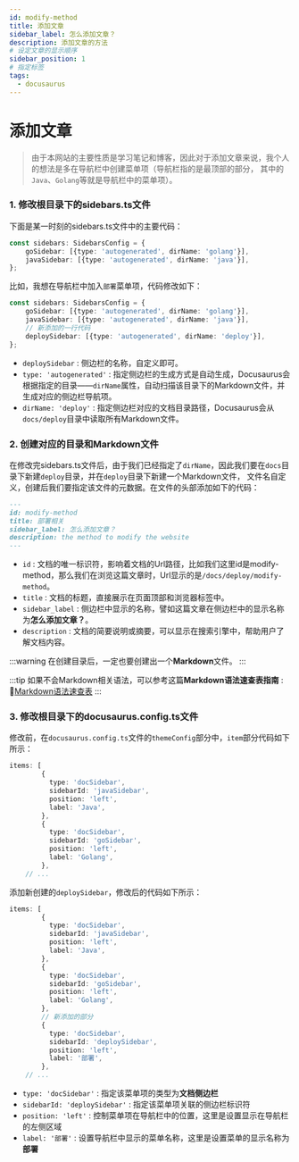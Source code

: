 ```yaml
---
id: modify-method
title: 添加文章
sidebar_label: 怎么添加文章？
description: 添加文章的方法
# 设定文章的显示顺序
sidebar_position: 1
# 指定标签
tags:
  - docusaurus
---
```


# 添加文章
> 由于本网站的主要性质是学习笔记和博客，因此对于添加文章来说，我个人的想法是多在导航栏中创建菜单项（导航栏指的是最顶部的部分，
其中的`Java`、`Golang`等就是导航栏中的菜单项）。

### 1. 修改根目录下的sidebars.ts文件
下面是某一时刻的sidebars.ts文件中的主要代码：
```typescript
const sidebars: SidebarsConfig = {
    goSidebar: [{type: 'autogenerated', dirName: 'golang'}],
    javaSidebar: [{type: 'autogenerated', dirName: 'java'}],
};
```
比如，我想在导航栏中加入`部署`菜单项，代码修改如下：
```typescript
const sidebars: SidebarsConfig = {
    goSidebar: [{type: 'autogenerated', dirName: 'golang'}],
    javaSidebar: [{type: 'autogenerated', dirName: 'java'}],
    // 新添加的一行代码
    deploySidebar: [{type: 'autogenerated', dirName: 'deploy'}],
};
```
- `deploySidebar` : 侧边栏的名称，自定义即可。
- `type: 'autogenerated'` : 指定侧边栏的生成方式是自动生成，Docusaurus会根据指定的目录——`dirName`属性，自动扫描该目录下的Markdown文件，并生成对应的侧边栏导航项。
- `dirName: 'deploy'` : 指定侧边栏对应的文档目录路径，Docusaurus会从`docs/deploy`目录中读取所有Markdown文件。

### 2. 创建对应的目录和Markdown文件
在修改完sidebars.ts文件后，由于我们已经指定了`dirName`，因此我们要在`docs`目录下新建`deploy`目录，并在`deploy`目录下新建一个Markdown文件，
文件名自定义，创建后我们要指定该文件的元数据。在文件的头部添加如下的代码：
```markdown
---
id: modify-method
title: 部署相关
sidebar_label: 怎么添加文章？
description: the method to modify the website
---
```
- `id` : 文档的唯一标识符，影响着文档的Url路径，比如我们这里id是modify-method，那么我们在浏览这篇文章时，Url显示的是`/docs/deploy/modify-method`。
- `title` : 文档的标题，直接展示在页面顶部和浏览器标签中。
- `sidebar_label` : 侧边栏中显示的名称，譬如这篇文章在侧边栏中的显示名称为**怎么添加文章？**。
- `description` : 文档的简要说明或摘要，可以显示在搜索引擎中，帮助用户了解文档内容。

:::warning
在创建目录后，一定也要创建出一个**Markdown**文件。
:::

:::tip
如果不会Markdown相关语法，可以参考这篇**Markdown语法速查表指南** : :link:[Markdown语法速查表](https://markdown.com.cn/cheat-sheet.html)
:::

### 3. 修改根目录下的docusaurus.config.ts文件
修改前，在`docusaurus.config.ts`文件的`themeConfig`部分中，`item`部分代码如下所示：
```typescript
items: [
        {
          type: 'docSidebar',
          sidebarId: 'javaSidebar',
          position: 'left',
          label: 'Java',
        },
        {
          type: 'docSidebar',
          sidebarId: 'goSidebar',
          position: 'left',
          label: 'Golang',
        },
    // ...
```
添加新创建的`deploySidebar`，修改后的代码如下所示：
```typescript
items: [
        {
          type: 'docSidebar',
          sidebarId: 'javaSidebar',
          position: 'left',
          label: 'Java',
        },
        {
          type: 'docSidebar',
          sidebarId: 'goSidebar',
          position: 'left',
          label: 'Golang',
        },
        // 新添加的部分
        {
          type: 'docSidebar',
          sidebarId: 'deploySidebar',
          position: 'left',
          label: '部署',
        },
    // ...
```
- `type: 'docSidebar'` : 指定该菜单项的类型为**文档侧边栏**
- `sidebarId: 'deploySidebar'` : 指定该菜单项关联的侧边栏标识符
- `position: 'left'` : 控制菜单项在导航栏中的位置，这里是设置显示在导航栏的左侧区域
- `label: '部署'` : 设置导航栏中显示的菜单名称，这里是设置菜单的显示名称为**部署**